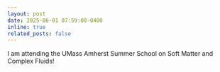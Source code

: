 ```yaml
---
layout: post
date: 2025-06-01 07:59:00-0400
inline: true
related_posts: false
---
```


I am attending the UMass Amherst Summer School on Soft Matter and Complex Fluids!
